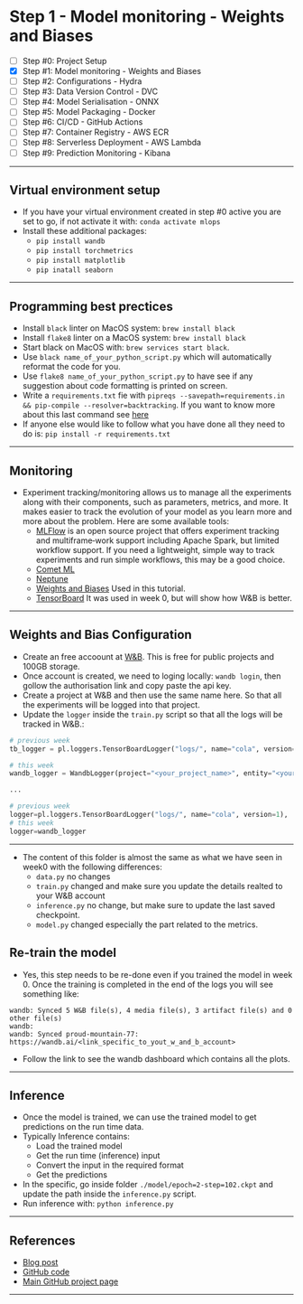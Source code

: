 # Step 1 - Model monitoring - Weights and Biases
- [ ] Step #0: Project Setup
- [x] Step #1: Model monitoring - Weights and Biases
- [ ] Step #2: Configurations - Hydra
- [ ] Step #3: Data Version Control - DVC
- [ ] Step #4: Model Serialisation - ONNX
- [ ] Step #5: Model Packaging - Docker
- [ ] Step #6: CI/CD - GitHub Actions
- [ ] Step #7: Container Registry - AWS ECR
- [ ] Step #8: Serverless Deployment - AWS Lambda
- [ ] Step #9: Prediction Monitoring - Kibana
***

## Virtual environment setup
- If you have your virtual environment created in step #0 active you are set to go, if not activate it with: `conda activate mlops`
- Install these additional packages:
    - `pip install wandb`
    - `pip install torchmetrics`
    - `pip install matplotlib`
    - `pip inatall seaborn`
***

## Programming best prectices
- Install `black` linter on MacOS system: `brew install black`
- Install `flake8` linter on a MacOS system: `brew install black`
- Start black on MacOS with: `brew services start black`.
- Use `black name_of_your_python_script.py` which will automatically reformat the code for you.
- Use `flake8 name_of_your_python_script.py` to have see if any suggestion about code formatting is printed on screen.
- Write a `requirements.txt` fie with `pipreqs --savepath=requirements.in && pip-compile --resolver=backtracking`. If you want to know more about this last command see [here](https://github.com/kyaiooiayk/Python-Programming/blob/main/tutorials/requirements.md)
- If anyone else would like to follow what you have done all they need to do is: `pip install -r requirements.txt`
***

## Monitoring
- Experiment tracking/monitoring allows us to manage all the experiments along with their components, such as parameters, metrics, and more. It makes easier to track the evolution of your model as you learn more and more about the problem. Here are some available tools:
  - [MLFlow](https://mlflow.org/) is an open source project that offers experiment tracking and multiframe‐work support including Apache Spark, but limited workflow support. If you need a lightweight, simple way to track experiments and run simple workflows, this may be a good choice.
  - [Comet ML](https://www.comet.com/site/) 
  - [Neptune](https://neptune.ai/)
  - [Weights and Biases](https://wandb.ai/site) Used in this tutorial.
  - [TensorBoard](https://www.tensorflow.org/tensorboard) It was used in week 0, but will show how W&B is better.
***

## Weights and Bias Configuration
- Create an free accoount at [W&B](https://wandb.ai/site). This is free for public projects and 100GB storage.
- Once account is created, we need to loging locally: `wandb login`, then gollow the authorisation link and copy paste the api key.
- Create a project at W&B and then use the same name here. So that all the experiments will be logged into that project.
- Update the `logger` inside the `train.py` script so that all the logs will be tracked in W&B.:
```python
# previous week
tb_logger = pl.loggers.TensorBoardLogger("logs/", name="cola", version=1)

# this week
wandb_logger = WandbLogger(project="<your_project_name>", entity="<your_user_name>")

...

# previous week
logger=pl.loggers.TensorBoardLogger("logs/", name="cola", version=1),
# this week
logger=wandb_logger
```
***
- The content of this folder is almost the same as what we have seen in week0 with the following differences:
    - `data.py` no changes
    - `train.py` changed and make sure you update the details realted to your W&B account
    - `inference.py` no change, but make sure to update the last saved checkpoint.
    - `model.py` changed especially the part related to the metrics.

## Re-train the model
- Yes, this step needs to be re-done even if you trained the model in week 0.
Once the training is completed in the end of the logs you will see something like:

```shell
wandb: Synced 5 W&B file(s), 4 media file(s), 3 artifact file(s) and 0 other file(s)
wandb: 
wandb: Synced proud-mountain-77: https://wandb.ai/<link_specific_to_yout_w_and_b_account>
```
- Follow the link to see the wandb dashboard which contains all the plots.
***

## Inference
- Once the model is trained, we can use the trained model to get predictions on the run time data.
- Typically Inference contains:
    - Load the trained model
    - Get the run time (inference) input
    - Convert the input in the required format
    - Get the predictions
- In the specific, go inside folder `./model/epoch=2-step=102.ckpt` and update the path inside the `inference.py` script.
- Run inference with: `python inference.py`
***

## References
- [Blog post](https://www.ravirajag.dev/blog/mlops-wandb-integration)
- [GitHub code](https://github.com/graviraja/MLOps-Basics/tree/main/week_1_wandb_logging)
- [Main GitHub project page](https://github.com/graviraja/MLOps-Basics)
***